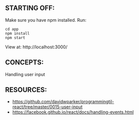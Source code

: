 ## STARTING OFF:

Make sure you have npm installed.
Run:
```
cd app
npm install
npm start
```

View at: http://localhost:3000/

## CONCEPTS:

Handling user input

## RESOURCES:

* https://github.com/davidwparker/programmingtil-react/tree/master/0015-user-input
* https://facebook.github.io/react/docs/handling-events.html
